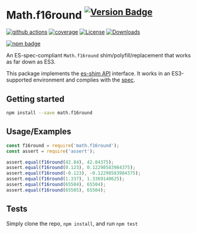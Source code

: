 # Math.f16round <sup>[![Version Badge][npm-version-svg]][package-url]</sup>

[![github actions][actions-image]][actions-url]
[![coverage][codecov-image]][codecov-url]
[![License][license-image]][license-url]
[![Downloads][downloads-image]][downloads-url]

[![npm badge][npm-badge-png]][package-url]

An ES-spec-compliant `Math.f16round` shim/polyfill/replacement that works as far down as ES3.

This package implements the [es-shim API](https://github.com/es-shims/api) interface. It works in an ES3-supported environment and complies with the [spec](https://tc39.es/ecma262/#sec-map-objects).

## Getting started

```sh
npm install --save math.f16round
```

## Usage/Examples

```js
const f16round = require('math.f16round');
const assert = require('assert');

assert.equal(f16round(42.84), 42.84375);
assert.equal(f16round(0.123), 0.12298583984375);
assert.equal(f16round(-0.123), -0.12298583984375);
assert.equal(f16round(1.337), 1.3369140625);
assert.equal(f16round(65504), 65504);
assert.equal(f16round(65505), 65504);
```

## Tests
Simply clone the repo, `npm install`, and run `npm test`

[package-url]: https://npmjs.org/package/math.f16round
[npm-version-svg]: https://versionbadg.es/es-shims/Math.f16round.svg
[deps-svg]: https://david-dm.org/es-shims/Math.f16round.svg
[deps-url]: https://david-dm.org/es-shims/Math.f16round
[dev-deps-svg]: https://david-dm.org/es-shims/Math.f16round/dev-status.svg
[dev-deps-url]: https://david-dm.org/es-shims/Math.f16round#info=devDependencies
[npm-badge-png]: https://nodei.co/npm/math.f16round.png?downloads=true&stars=true
[license-image]: https://img.shields.io/npm/l/math.f16round.svg
[license-url]: LICENSE
[downloads-image]: https://img.shields.io/npm/dm/math.f16round.svg
[downloads-url]: https://npm-stat.com/charts.html?package=math.f16round
[codecov-image]: https://codecov.io/gh/es-shims/Math.f16round/branch/main/graphs/badge.svg
[codecov-url]: https://app.codecov.io/gh/es-shims/Math.f16round/
[actions-image]: https://img.shields.io/endpoint?url=https://github-actions-badge-u3jn4tfpocch.runkit.sh/es-shims/Math.f16round
[actions-url]: https://github.com/es-shims/Math.f16round/actions
